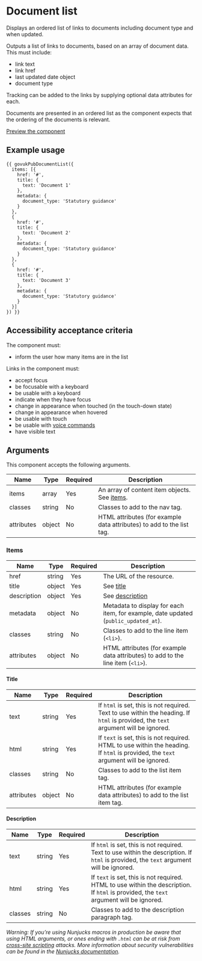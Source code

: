 # Document list

Displays an ordered list of links to documents including document type and when updated.

Outputs a list of links to documents, based on an array of document data. This must include:

- link text
- link href
- last updated date object
- document type

Tracking can be added to the links by supplying optional data attributes for each.

Documents are presented in an ordered list as the component expects that the ordering of the documents is relevant.

[Preview the component](https://govuk-publishing-frontend.herokuapp.com/components/document-list/)

## Example usage

```
{{ govukPubDocumentList({
  items: [{
    href: '#',
    title: {
      text: 'Document 1'
    },
    metadata: {
      document_type: 'Statutory guidance'
    }
  },
  {
    href: '#',
    title: {
      text: 'Document 2'
    },
    metadata: {
      document_type: 'Statutory guidance'
    }
  },
  {
    href: '#',
    title: {
      text: 'Document 3'
    },
    metadata: {
      document_type: 'Statutory guidance'
    }
  }]
}) }}
```

## Accessibility acceptance criteria

The component must:

- inform the user how many items are in the list

Links in the component must:

- accept focus
- be focusable with a keyboard
- be usable with a keyboard
- indicate when they have focus
- change in appearance when touched (in the touch-down state)
- change in appearance when hovered
- be usable with touch
- be usable with [voice commands](https://www.w3.org/WAI/perspectives/voice.html)
- have visible text

## Arguments

This component accepts the following arguments.

|Name|Type|Required|Description|
|---|---|---|---|
|items|array|Yes|An array of content item objects. See [items](#items).|
|classes|string|No|Classes to add to the nav tag.|
|attributes|object|No|HTML attributes (for example data attributes) to add to the list tag.|

### Items

|Name|Type|Required|Description|
|---|---|---|---|
|href|string|Yes|The URL of the resource.|
|title|object|Yes|See [title](#title)|
|description|object|Yes|See [description](#description)|
|metadata|object|No|Metadata to display for each item, for example, date updated (`public_updated_at`).|
|classes|string|No|Classes to add to the line item (`<li>`).|
|attributes|object|No|HTML attributes (for example data attributes) to add to the line item (`<li>`).|

#### Title

|Name|Type|Required|Description|
|---|---|---|---|
|text|string|Yes|If `html` is set, this is not required. Text to use within the heading. If `html` is provided, the `text` argument will be ignored.|
|html|string|Yes|If `text` is set, this is not required. HTML to use within the heading. If `html` is provided, the `text` argument will be ignored.|
|classes|string|No|Classes to add to the list item tag.|
|attributes|object|No|HTML attributes (for example data attributes) to add to the list item tag.|

#### Description

|Name|Type|Required|Description|
|---|---|---|---|
|text|string|Yes|If `html` is set, this is not required. Text to use within the description. If `html` is provided, the `text` argument will be ignored.|
|html|string|Yes|If `text` is set, this is not required. HTML to use within the description. If `html` is provided, the `text` argument will be ignored.|
|classes|string|No|Classes to add to the description paragraph tag.|

*Warning: If you’re using Nunjucks macros in production be aware that using HTML arguments, or ones ending with `.html` can be at risk from [cross-site scripting](https://en.wikipedia.org/wiki/Cross-site_scripting) attacks. More information about security vulnerabilities can be found in the [Nunjucks documentation](https://mozilla.github.io/nunjucks/api.html#user-defined-templates-warning).*
